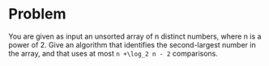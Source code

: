# Problem

You are given as input an unsorted array of n distinct numbers, where n is a power of 2.
Give an algorithm that identifies the second-largest number in the array, and that uses at most `n +\log_2 n - 2` comparisons.
